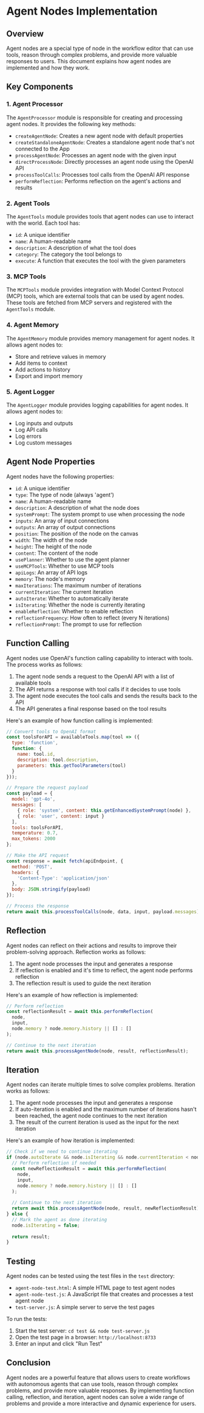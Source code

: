 # Agent Nodes Implementation

## Overview

Agent nodes are a special type of node in the workflow editor that can use tools, reason through complex problems, and provide more valuable responses to users. This document explains how agent nodes are implemented and how they work.

## Key Components

### 1. Agent Processor

The `AgentProcessor` module is responsible for creating and processing agent nodes. It provides the following key methods:

- `createAgentNode`: Creates a new agent node with default properties
- `createStandaloneAgentNode`: Creates a standalone agent node that's not connected to the App
- `processAgentNode`: Processes an agent node with the given input
- `directProcessNode`: Directly processes an agent node using the OpenAI API
- `processToolCalls`: Processes tool calls from the OpenAI API response
- `performReflection`: Performs reflection on the agent's actions and results

### 2. Agent Tools

The `AgentTools` module provides tools that agent nodes can use to interact with the world. Each tool has:

- `id`: A unique identifier
- `name`: A human-readable name
- `description`: A description of what the tool does
- `category`: The category the tool belongs to
- `execute`: A function that executes the tool with the given parameters

### 3. MCP Tools

The `MCPTools` module provides integration with Model Context Protocol (MCP) tools, which are external tools that can be used by agent nodes. These tools are fetched from MCP servers and registered with the `AgentTools` module.

### 4. Agent Memory

The `AgentMemory` module provides memory management for agent nodes. It allows agent nodes to:

- Store and retrieve values in memory
- Add items to context
- Add actions to history
- Export and import memory

### 5. Agent Logger

The `AgentLogger` module provides logging capabilities for agent nodes. It allows agent nodes to:

- Log inputs and outputs
- Log API calls
- Log errors
- Log custom messages

## Agent Node Properties

Agent nodes have the following properties:

- `id`: A unique identifier
- `type`: The type of node (always 'agent')
- `name`: A human-readable name
- `description`: A description of what the node does
- `systemPrompt`: The system prompt to use when processing the node
- `inputs`: An array of input connections
- `outputs`: An array of output connections
- `position`: The position of the node on the canvas
- `width`: The width of the node
- `height`: The height of the node
- `content`: The content of the node
- `usePlanner`: Whether to use the agent planner
- `useMCPTools`: Whether to use MCP tools
- `apiLogs`: An array of API logs
- `memory`: The node's memory
- `maxIterations`: The maximum number of iterations
- `currentIteration`: The current iteration
- `autoIterate`: Whether to automatically iterate
- `isIterating`: Whether the node is currently iterating
- `enableReflection`: Whether to enable reflection
- `reflectionFrequency`: How often to reflect (every N iterations)
- `reflectionPrompt`: The prompt to use for reflection

## Function Calling

Agent nodes use OpenAI's function calling capability to interact with tools. The process works as follows:

1. The agent node sends a request to the OpenAI API with a list of available tools
2. The API returns a response with tool calls if it decides to use tools
3. The agent node executes the tool calls and sends the results back to the API
4. The API generates a final response based on the tool results

Here's an example of how function calling is implemented:

```javascript
// Convert tools to OpenAI format
const toolsForAPI = availableTools.map(tool => ({
  type: 'function',
  function: {
    name: tool.id,
    description: tool.description,
    parameters: this.getToolParameters(tool)
  }
}));

// Prepare the request payload
const payload = {
  model: 'gpt-4o',
  messages: [
    { role: 'system', content: this.getEnhancedSystemPrompt(node) },
    { role: 'user', content: input }
  ],
  tools: toolsForAPI,
  temperature: 0.7,
  max_tokens: 2000
};

// Make the API request
const response = await fetch(apiEndpoint, {
  method: 'POST',
  headers: {
    'Content-Type': 'application/json'
  },
  body: JSON.stringify(payload)
});

// Process the response
return await this.processToolCalls(node, data, input, payload.messages);
```

## Reflection

Agent nodes can reflect on their actions and results to improve their problem-solving approach. Reflection works as follows:

1. The agent node processes the input and generates a response
2. If reflection is enabled and it's time to reflect, the agent node performs reflection
3. The reflection result is used to guide the next iteration

Here's an example of how reflection is implemented:

```javascript
// Perform reflection
const reflectionResult = await this.performReflection(
  node, 
  input, 
  node.memory ? node.memory.history || [] : []
);

// Continue to the next iteration
return await this.processAgentNode(node, result, reflectionResult);
```

## Iteration

Agent nodes can iterate multiple times to solve complex problems. Iteration works as follows:

1. The agent node processes the input and generates a response
2. If auto-iteration is enabled and the maximum number of iterations hasn't been reached, the agent node continues to the next iteration
3. The result of the current iteration is used as the input for the next iteration

Here's an example of how iteration is implemented:

```javascript
// Check if we need to continue iterating
if (node.autoIterate && node.isIterating && node.currentIteration < node.maxIterations) {
  // Perform reflection if needed
  const newReflectionResult = await this.performReflection(
    node, 
    input, 
    node.memory ? node.memory.history || [] : []
  );
  
  // Continue to the next iteration
  return await this.processAgentNode(node, result, newReflectionResult);
} else {
  // Mark the agent as done iterating
  node.isIterating = false;
  
  return result;
}
```

## Testing

Agent nodes can be tested using the test files in the `test` directory:

- `agent-node-test.html`: A simple HTML page to test agent nodes
- `agent-node-test.js`: A JavaScript file that creates and processes a test agent node
- `test-server.js`: A simple server to serve the test pages

To run the tests:

1. Start the test server: `cd test && node test-server.js`
2. Open the test page in a browser: `http://localhost:8733`
3. Enter an input and click "Run Test"

## Conclusion

Agent nodes are a powerful feature that allows users to create workflows with autonomous agents that can use tools, reason through complex problems, and provide more valuable responses. By implementing function calling, reflection, and iteration, agent nodes can solve a wide range of problems and provide a more interactive and dynamic experience for users.
